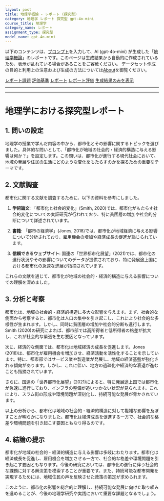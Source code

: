 ```yaml
---
layout: post
title: 地理学概論 - レポート (探究型)
category: 地理学 レポート 探究型 gpt-4o-mini
course_title: 地理学
category_name: レポート
assignment_type: 探究型
model_name: gpt-4o-mini
---
```


以下のコンテンツは、[プロンプト](http://127.0.0.1:8000/generated/地理学/gpt-4o-mini/prompt_レポート-探究型.md)を入力して、AI (gpt-4o-mini) が生成した「[地理学概論](/contents/地理学/)」のレポートです。このページは生成結果から自動的に作成されているため、表示が乱れている場合があることをご容赦ください。
データセット作成の目的と利用上の注意および生成の方法については[About](/About)を御覧ください。

[レポート課題](../レポート課題-探究型)
[評価基準](../評価基準-探究型)
[レポート](../レポート-探究型)
[レポート評価](../レポート評価-探究型)
[生成結果のみを表示](http://127.0.0.1:8000/generated/地理学/gpt-4o-mini/レポート-探究型.md)
  

***
***
  
# 地理学における探究型レポート

## 1. 問いの設定

地理学の授業で学んだ内容の中から、都市化とその影響に関するトピックを選びました。具体的な問いとして、「都市化が地域の社会的・経済的構造に与える影響は何か？」を設定します。この問いは、都市化が進行する現代社会において、地域の発展や住民の生活にどのような変化をもたらすのかを探るための重要なテーマです。

## 2. 文献調査

都市化に関する文献を調査するために、以下の資料を参考にしました。

1. **学術論文**: 「都市化と社会的変化」(Smith, 2020)では、都市化がもたらす社会的変化についての実証研究が行われており、特に貧困層の増加や社会的分断について詳述されています。
   
2. **書籍**: 「都市の経済学」(Jones, 2018)では、都市化が地域経済に与える影響について分析されており、雇用機会の増加や経済成長の促進が論じられています。

3. **信頼できるウェブサイト**: 国連の「世界都市化展望」(2021)では、都市化の進行状況やその影響についてのデータが提供されており、特に発展途上国における都市化の急速な進展が指摘されています。

これらの文献を通じて、都市化が地域の社会的・経済的構造に与える影響についての理解を深めました。

## 3. 分析と考察

都市化は、地域の社会的・経済的構造に多大な影響を与えます。まず、社会的な側面から考察すると、都市化は人口の集中を引き起こし、これにより社会的な多様性が生まれます。しかし、同時に貧困層の増加や社会的分断も進行します。Smith (2020)の研究によれば、都市部では高所得者と低所得者の格差が拡大し、これが社会的な緊張を生む要因となっています。

次に、経済的な側面では、都市化は地域経済の成長を促進します。Jones (2018)は、都市化が雇用機会を増加させ、経済活動を活性化することを示しています。特に、都市部ではサービス業や製造業が発展し、地域の経済基盤が強化される傾向があります。しかし、これに伴い、地方の過疎化や経済的な衰退が進むことも指摘されています。

さらに、国連の「世界都市化展望」(2021)によると、特に発展途上国では都市化が急速に進行しており、インフラの整備が追いつかない状況が見られます。これにより、スラム街の形成や環境問題が深刻化し、持続可能な発展が脅かされています。

以上の分析から、都市化は地域の社会的・経済的構造に対して複雑な影響を及ぼすことが明らかになりました。都市化は経済成長を促進する一方で、社会的な格差や環境問題を引き起こす要因ともなり得るのです。

## 4. 結論の提示

都市化が地域の社会的・経済的構造に与える影響は多岐にわたります。都市化は経済成長を促進し、雇用機会を増加させる一方で、社会的な格差や環境問題を引き起こす要因ともなります。今後の研究においては、都市化の進行に伴う社会的な課題に対する解決策を模索することが重要です。また、持続可能な都市開発を実現するためには、地域住民の声を反映させた政策の策定が求められます。

このように、都市化の影響を総合的に理解し、持続可能な発展に向けた取り組みを進めることが、今後の地理学研究や実践において重要な課題となるでしょう。
